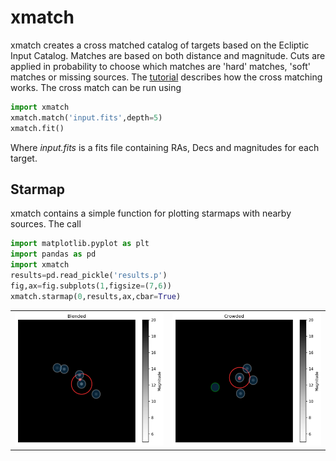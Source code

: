 xmatch
======

xmatch creates a cross matched catalog of targets based on the Ecliptic Input Catalog. Matches are based on both distance and magnitude. Cuts are applied in probability to choose which matches are 'hard' matches, 'soft' matches or missing sources. The [tutorial](https://github.com/christinahedges/xmatch/blob/master/crossmatching_tutorial.ipynb) describes how the cross matching works. The cross match can be run using

```python
import xmatch
xmatch.match('input.fits',depth=5)
xmatch.fit()
```

Where *input.fits* is a fits file containing RAs, Decs and magnitudes for each target. 

Starmap
-------

xmatch contains a simple function for plotting starmaps with nearby sources. The call 

```python
import matplotlib.pyplot as plt
import pandas as pd
import xmatch
results=pd.read_pickle('results.p')
fig,ax=fig.subplots(1,figsize=(7,6))
xmatch.starmap(0,results,ax,cbar=True)
```


<table border="0">
<tr>
<td><img src=images/blended_example.png style="width: 500px;"></td>
<td><img src=images/crowded_example.png style="width: 500px;"></td>
</tr>
</table>